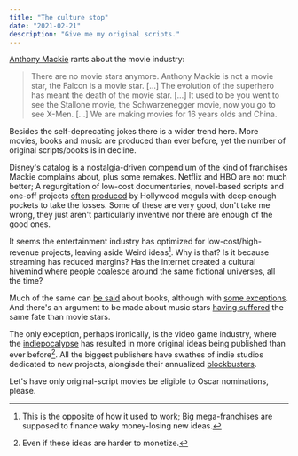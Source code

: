 ```yaml
---
title: "The culture stop"
date: "2021-02-21"
description: "Give me my original scripts."
---
```


[Anthony Mackie](https://www.youtube.com/watch?v=oj8JK6c5x3M)  rants about the
movie industry:

> There are no movie stars anymore. Anthony Mackie is not a movie star, the
> Falcon is a movie star. [...] The evolution of the superhero has meant the
> death of the movie star. [...] It used to be you went to see the Stallone
> movie, the Schwarzenegger movie, now you go to see X-Men. [...] We are making
> movies for 16 years olds and China.

Besides the self-deprecating jokes there is a wider trend here. More movies,
books and music are produced than ever before, yet the number of original
scripts/books is in decline.

Disney's catalog is a nostalgia-driven compendium of the kind of franchises
Mackie complains about, plus some remakes. Netflix and HBO are not much better;
A regurgitation of low-cost documentaries, novel-based scripts and one-off
projects [often](https://www.imdb.com/title/tt6878306/)
[produced](https://en.wikipedia.org/wiki/The_Irishman) by Hollywood moguls with
deep enough pockets to take the losses. Some of these are very good, don't
take me wrong, they just aren't particularly inventive nor there are enough of
the good ones.

It seems the entertainment industry has optimized for low-cost/high-revenue
projects, leaving aside Weird ideas[^1]. Why is that? Is it because streaming
has reduced margins? Has the internet created a cultural hivemind where people
coalesce around the same fictional universes, all the time?

Much of the same can [be said](https://www.amazon.com/gp/bestsellers/2020/books) about
books, although with [some
exceptions](https://www.amazon.es/Three-Body-Problem-Cixin-Liu/dp/178497157X/ref=sr_1_1?__mk_es_ES=%C3%85M%C3%85%C5%BD%C3%95%C3%91&dchild=1&keywords=the+three+body+problem&qid=1613922986&sr=8-1).
And there's an argument to be made about music stars [having
suffered](https://www.ft.com/content/77768846-a751-45ec-9a12-20fff27ddefb) the
same fate than movie stars.

The only exception, perhaps ironically, is the video game industry, where the
[indiepocalypse](https://www.polygon.com/2018/9/28/17911372/there-are-too-many-video-games-what-now-indiepocalypse)
has resulted in more original ideas being published than ever before[^2]. All
the biggest publishers have swathes of indie studios dedicated to new projects,
alongisde their annualized
[blockbusters](https://en.wikipedia.org/wiki/Call_of_Duty).

Let's have only original-script movies be eligible to Oscar nominations, please.

[^1]: This is the opposite of how it used to work; Big mega-franchises are supposed to finance waky money-losing new ideas.
[^2]: Even if these ideas are harder to monetize.

